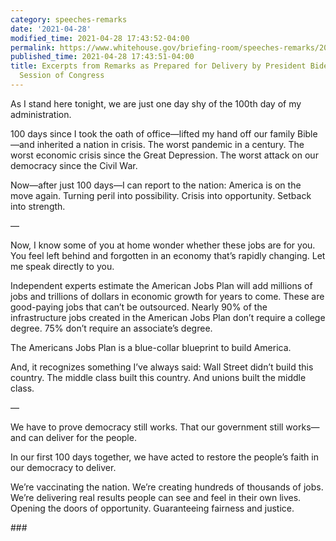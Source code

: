 ```yaml
---
category: speeches-remarks
date: '2021-04-28'
modified_time: 2021-04-28 17:43:52-04:00
permalink: https://www.whitehouse.gov/briefing-room/speeches-remarks/2021/04/28/excerpts-from-remarks-as-prepared-for-delivery-by-president-biden-to-a-joint-session-of-congress/
published_time: 2021-04-28 17:43:51-04:00
title: Excerpts from Remarks as Prepared for Delivery by President Biden to a Joint
  Session of Congress
---
```

 
As I stand here tonight, we are just one day shy of the 100th day of my
administration.

100 days since I took the oath of office—lifted my hand off our family
Bible—and inherited a nation in crisis. The worst pandemic in a century.
The worst economic crisis since the Great Depression. The worst attack
on our democracy since the Civil War.

Now—after just 100 days—I can report to the nation: America is on the
move again. Turning peril into possibility. Crisis into opportunity.
Setback into strength.

—

Now, I know some of you at home wonder whether these jobs are for you.
You feel left behind and forgotten in an economy that’s rapidly
changing. Let me speak directly to you.

Independent experts estimate the American Jobs Plan will add millions of
jobs and trillions of dollars in economic growth for years to come.
These are good-paying jobs that can’t be outsourced. Nearly 90% of the
infrastructure jobs created in the American Jobs Plan don’t require a
college degree. 75% don’t require an associate’s degree.

The Americans Jobs Plan is a blue-collar blueprint to build America.

And, it recognizes something I’ve always said: Wall Street didn’t build
this country. The middle class built this country. And unions built the
middle class.

—

We have to prove democracy still works. That our government still
works—and can deliver for the people.

In our first 100 days together, we have acted to restore the people’s
faith in our democracy to deliver.

We’re vaccinating the nation. We’re creating hundreds of thousands of
jobs. We’re delivering real results people can see and feel in their own
lives. Opening the doors of opportunity. Guaranteeing fairness and
justice.

\###
